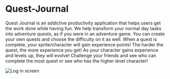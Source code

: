 # Quest-Journal
Quest Journal is an addictive productivity application that helps users get the work done while having fun. We help transform your normal day tasks into adventure quests, as if you were in an adventure game. You can create your own quests and choose the difficulty on it as well. When a quest is complete, your sprite/character will gain experience points! The harder the quest, the more experience you get! As your character gains experience and levels up, they will evolve!  Challenge your friends and see who can complete the most quest or see who has the higher level character!

![Log in screen](http://imgur.com/FBRWYhM.jpg)
